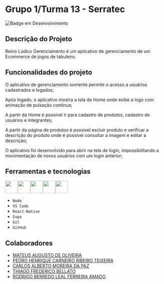 # Grupo 1/Turma 13 - Serratec
![Badge em Desenvolvimento](http://img.shields.io/static/v1?label=STATUS&message=%20Concluído&color=GREEN&style=for-the-badge)

## Descrição do Projeto
<p>Reino Lúdico Gerenciamento é um aplicativo de gerenciamento de um Ecommerce de jogos de tabuleiro. </p>


## Funcionalidades do projeto
<p> O aplicativo de gerenciamento somente permite o acesso a usuários cadastrados e logados;</p>
<p>Após logado, o aplicativo mostra a tela de Home onde exibe a logo com animação de pulsação contínua; </p>
<p>A partir da Home é possível ir para cadastro de produtos, cadastro de usuários e integrantes; </p>
<p>A partir da página de produtos é possível excluir produto e verificar a descrição do produto onde é possível consultar a imagem e editar a descrição; </p>
<p> O aplicativo foi desenvolvido para abrir na tela de login, impossibilitando a movimentação de novos usuários com um login anterior; </p>


## Ferramentas e tecnologias


<img loading="lazy" src="https://cdn.jsdelivr.net/gh/devicons/devicon/icons/vscode/vscode-original.svg" width="40" height="40"/><img loading="lazy" src="https://cdn.jsdelivr.net/gh/devicons/devicon/icons/react/react-original.svg" width="40" height="40"/><img loading="lazy" src="https://cdn.jsdelivr.net/gh/devicons/devicon/icons/javascript/javascript-original.svg" width="40" height="40"/><img loading="lazy" src="https://cdn.jsdelivr.net/gh/devicons/devicon/icons/git/git-original.svg" width="40" height="40"/><img loading="lazy" src="https://cdn.jsdelivr.net/gh/devicons/devicon/icons/github/github-original.svg" width="40" height="40"/>
- ``Node``
- ``VS Code``
- ``React-Native``
- ``Expo``
- ``Git``
- ``GitHub``

## Colaboradores
- [MATEUS AUGUSTO DE OLIVEIRA](https://github.com/MateusOliveira991)
- [PEDRO HENRIQUE CARNEIRO RIBEIRO TEIXEIRA](https://github.com/PedroTeixeira13)
- [CARLOS ALBERTO MOREIRA DA PAZ](https://github.com/CarlosAlbertoMPZ)
- [THIAGO FREDERICO BELLATO](https://github.com/thiagobellato)
- [RODRIGO BERREDO LEAL FERREIRA AMADO](https://github.com/rblfa)
